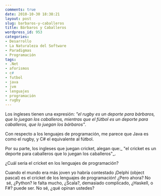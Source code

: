 ```yaml
---
comments: true
date: 2010-10-30 18:38:21
layout: post
slug: barbaros-y-caballeros
title: Bárbaros y Caballeros
wordpress_id: 953
categories:
- Desarrollo
- La Naturaleza del Software
- Paradigmas
- Programación
tags:
- .Net
- aforismos
- c#
- futbol
- java
- jvm
- lenguajes
- programación
- rugby
---
```


Los ingleses tienen una expresión: _"el rugby es un deporte para bárbaros, que lo juegan los caballeros, mientras que el fútbol es un deporte para caballeros, que lo juegan los bárbaros"_.

Con respecto a los lenguajes de programación, me parece que Java es como el rugby, y C# el equivalente al fútbol.

Por su parte, los ingleses que juegan cricket, alegan que:_ "el cricket es un deporte para caballeros que lo juegan los caballeros"_.

¿Cuál sería el cricket en los lenguajes de programación?

Cuando el mundo era más joven yo habría contestado ¡Delphi (object pascal) es el cricket de los lenguajes de programación! ¿Pero ahora? No  sé, ¿Python? le falta mucho, ¿Scala?, demasiado complicado, ¿Haskell, o F#? puede ser. No sé, ¿qué opinan ustedes?
